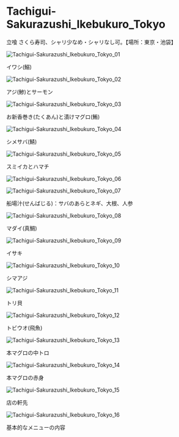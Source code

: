# Tachigui-Sakurazushi_Ikebukuro_Tokyo
立喰 さくら寿司、シャリ少なめ・シャリなし可。【場所：東京・池袋】

![Tachigui-Sakurazushi_Ikebukuro_Tokyo_01](https://user-images.githubusercontent.com/20723919/124382599-43f98b00-dd03-11eb-9e30-42474e45beeb.JPG)

イワシ(鰯)

![Tachigui-Sakurazushi_Ikebukuro_Tokyo_02](https://user-images.githubusercontent.com/20723919/124382600-45c34e80-dd03-11eb-8107-06addd6c6a60.JPG)

アジ(鯵)とサーモン

![Tachigui-Sakurazushi_Ikebukuro_Tokyo_03](https://user-images.githubusercontent.com/20723919/124382602-45c34e80-dd03-11eb-94e0-da7d98f4dc8e.JPG)

お新香巻き(たくあん)と漬けマグロ(鮪)

![Tachigui-Sakurazushi_Ikebukuro_Tokyo_04](https://user-images.githubusercontent.com/20723919/124382603-465be500-dd03-11eb-90af-c3c61bc470b1.JPG)

シメサバ(鯖)

![Tachigui-Sakurazushi_Ikebukuro_Tokyo_05](https://user-images.githubusercontent.com/20723919/124382604-465be500-dd03-11eb-928f-c8549c4f25f9.JPG)

スミイカとハマチ

![Tachigui-Sakurazushi_Ikebukuro_Tokyo_06](https://user-images.githubusercontent.com/20723919/124382606-46f47b80-dd03-11eb-9202-0f0501ab1d71.JPG)

![Tachigui-Sakurazushi_Ikebukuro_Tokyo_07](https://user-images.githubusercontent.com/20723919/124382607-478d1200-dd03-11eb-91ed-dcf6512ee033.JPG)

船場汁(せんばじる)：サバのあらとネギ、大根、人参

![Tachigui-Sakurazushi_Ikebukuro_Tokyo_08](https://user-images.githubusercontent.com/20723919/124382609-478d1200-dd03-11eb-9e7a-2f12ba7a1746.JPG)

マダイ(真鯛)

![Tachigui-Sakurazushi_Ikebukuro_Tokyo_09](https://user-images.githubusercontent.com/20723919/124382610-4825a880-dd03-11eb-8b20-5c8d9eb9c96d.JPG)

イサキ

![Tachigui-Sakurazushi_Ikebukuro_Tokyo_10](https://user-images.githubusercontent.com/20723919/124382611-4825a880-dd03-11eb-8f76-f4dc8f7b9608.JPG)

シマアジ

![Tachigui-Sakurazushi_Ikebukuro_Tokyo_11](https://user-images.githubusercontent.com/20723919/124382613-48be3f00-dd03-11eb-8325-bfcf94342d83.JPG)

トリ貝

![Tachigui-Sakurazushi_Ikebukuro_Tokyo_12](https://user-images.githubusercontent.com/20723919/124382615-48be3f00-dd03-11eb-8f26-ee6e6f4ff264.JPG)

トビウオ(飛魚)

![Tachigui-Sakurazushi_Ikebukuro_Tokyo_13](https://user-images.githubusercontent.com/20723919/124382616-4956d580-dd03-11eb-973a-0ee982c79a20.JPG)

本マグロの中トロ

![Tachigui-Sakurazushi_Ikebukuro_Tokyo_14](https://user-images.githubusercontent.com/20723919/124382617-4956d580-dd03-11eb-89a0-6879136fdf86.JPG)

本マグロの赤身

![Tachigui-Sakurazushi_Ikebukuro_Tokyo_15](https://user-images.githubusercontent.com/20723919/124382618-49ef6c00-dd03-11eb-8c4b-fa4f5e59bced.JPG)

店の軒先

![Tachigui-Sakurazushi_Ikebukuro_Tokyo_16](https://user-images.githubusercontent.com/20723919/124382619-4a880280-dd03-11eb-8f25-6293e8811671.JPG)

基本的なメニューの内容
